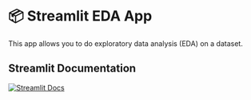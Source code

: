 
# 📦 Streamlit EDA App

This app allows you to do exploratory data analysis (EDA) on a dataset. 

## Streamlit Documentation

[![Streamlit Docs](https://static.streamlit.io/badges/streamlit_badge_black_white.svg)](https://docs.streamlit.io)
